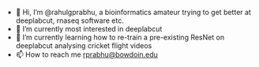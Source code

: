 - 👋 Hi, I’m @rahulgprabhu, a bioinformatics amateur trying to get better at deeplabcut, rnaseq software etc.
- 👀 I’m currently most interested in deeplabcut
- 🌱 I’m currently learning how to re-train a pre-existing ResNet on deeplabcut analysing cricket flight videos
- 📫 How to reach me rprabhu@bowdoin.edu

<!---
rahulgprabhu/rahulgprabhu is a ✨ special ✨ repository because its `README.md` (this file) appears on your GitHub profile.
You can click the Preview link to take a look at your changes.
--->
